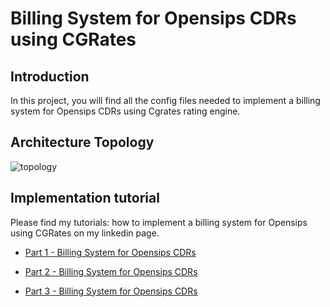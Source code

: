 Billing System for Opensips CDRs using CGRates
=

## Introduction

In this project, you will find all the config files needed to implement a billing system for Opensips CDRs using Cgrates rating engine.

## Architecture Topology

![topology]

## Implementation tutorial

Please find my tutorials: how to implement a billing system for Opensips using CGRates on my linkedin page.

* [Part 1 - Billing System for Opensips CDRs][part1]

* [Part 2 - Billing System for Opensips CDRs][part2]

* [Part 3 - Billing System for Opensips CDRs][part3]




[topology]: https://github.com/ksrigo/billing_system/blob/master/ib_billing_process.jpg
[part1]: https://www.linkedin.com/pulse/how-build-billing-system-opensips-cdrs-srigo-kanapathipillai/
[part2]: https://www.linkedin.com/pulse/how-build-billing-system-opensips-cdrs-part-2-srigo-kanapathipillai-1c/
[part3]: https://www.linkedin.com/pulse/part-3-billing-system-opensips-cdrs-srigo-kanapathipillai/
